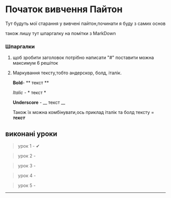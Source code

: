# Початок вивчення Пайтон
Тут будуть мої старання у вивчені пайтон,починати я буду з самих основ

також лишу тут шпаргалку на помітки з MarkDown 
### Шпаргалки
1. щоб зробити заголовок потрібно написати "#" поставити можна максимум 6 решіток 
2. Маркування тексту,тобто андерскор, болд, італік. 

    **Bold**- ** текст **      

    *Italic* - * текст *

    __Underscore__ - __ текст __
    
    Також їх можна комбінувати,ось приклад італік та болд тексту = ***текст*** 





## виконані уроки 

>урок 1 - ✔

>урок 2 -

>урок 3 -

>урок 4 -

>урок 5 -
___